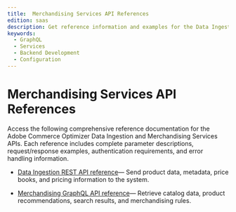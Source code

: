 ```yaml
---
title:  Merchandising Services API References
edition: saas
description: Get reference information and examples for the Data Ingestion REST API and the Merchandising GraphQL API for use with Adobe Commerce Optimizer.
keywords:
  - GraphQL
  - Services
  - Backend Development
  - Configuration
---
```


# Merchandising Services API References

Access the following comprehensive reference documentation for the Adobe Commerce Optimizer Data Ingestion and Merchandising Services APIs. Each reference includes complete parameter descriptions, request/response examples, authentication requirements, and error handling information.

* [Data Ingestion REST API reference](rest/index.md)—
  Send product data, metadata, price books, and pricing information to the system.

* [Merchandising GraphQL API reference](graphql/indx.md)—
  Retrieve catalog data, product recommendations, search results, and merchandising rules.
